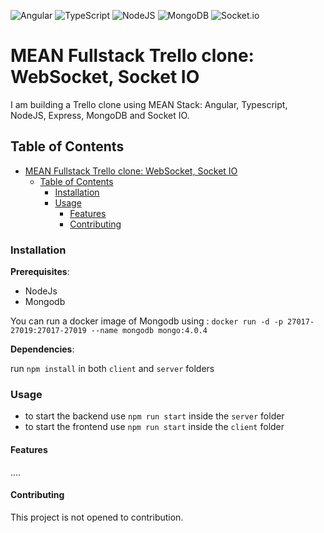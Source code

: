 
![Angular](https://img.shields.io/badge/angular-%23DD0031.svg?style=for-the-badge&logo=angular&logoColor=white) ![TypeScript](https://img.shields.io/badge/typescript-%23007ACC.svg?style=for-the-badge&logo=typescript&logoColor=white) ![NodeJS](https://img.shields.io/badge/node.js-6DA55F?style=for-the-badge&logo=node.js&logoColor=white) ![MongoDB](https://img.shields.io/badge/MongoDB-%234ea94b.svg?style=for-the-badge&logo=mongodb&logoColor=white) ![Socket.io](https://img.shields.io/badge/Socket.io-black?style=for-the-badge&logo=socket.io&badgeColor=010101)

# MEAN Fullstack Trello clone: WebSocket, Socket IO
I am building a Trello clone using MEAN Stack: Angular, Typescript, NodeJS, Express, MongoDB and Socket IO. 

## Table of Contents
- [MEAN Fullstack Trello clone: WebSocket, Socket IO](#mean-fullstack-trello-clone-websocket-socket-io)
  - [Table of Contents](#table-of-contents)
    - [Installation](#installation)
    - [Usage](#usage)
      - [Features](#features)
      - [Contributing](#contributing)

### Installation

**Prerequisites**: 
- NodeJs
- Mongodb

You can run a docker image of Mongodb using : `docker run -d -p 27017-27019:27017-27019 --name mongodb mongo:4.0.4` 

**Dependencies**:

 run `npm install` in both `client` and `server` folders

### Usage

- to start the backend use `npm run start` inside the `server` folder
- to start the frontend use `npm run start` inside the `client` folder


#### Features

....

#### Contributing

This project is not opened to contribution.

